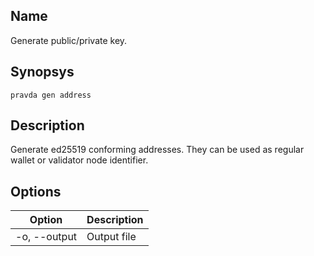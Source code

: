 ## Name
Generate public/private key.

## Synopsys
```
pravda gen address
```

## Description
Generate ed25519 conforming addresses. They can be used as regular wallet or validator node identifier.
## Options

|Option|Description|
|----|----|
|-o, --output|Output file
